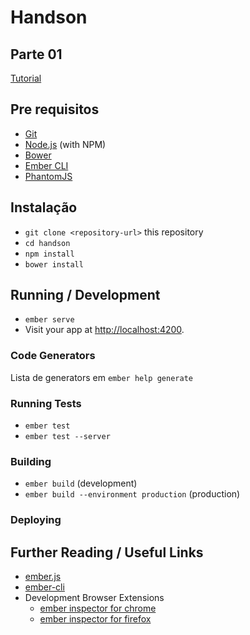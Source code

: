 # Handson

## Parte 01
  [Tutorial](./Parte-01.md)

## Pre requisitos

* [Git](https://git-scm.com/)
* [Node.js](https://nodejs.org/) (with NPM)
* [Bower](https://bower.io/)
* [Ember CLI](https://ember-cli.com/)
* [PhantomJS](http://phantomjs.org/)

## Instalação

* `git clone <repository-url>` this repository
* `cd handson`
* `npm install`
* `bower install`

## Running / Development

* `ember serve`
* Visit your app at [http://localhost:4200](http://localhost:4200).

### Code Generators

Lista de generators em `ember help generate`

### Running Tests

* `ember test`
* `ember test --server`

### Building

* `ember build` (development)
* `ember build --environment production` (production)

### Deploying



## Further Reading / Useful Links

* [ember.js](http://emberjs.com/)
* [ember-cli](https://ember-cli.com/)
* Development Browser Extensions
  * [ember inspector for chrome](https://chrome.google.com/webstore/detail/ember-inspector/bmdblncegkenkacieihfhpjfppoconhi)
  * [ember inspector for firefox](https://addons.mozilla.org/en-US/firefox/addon/ember-inspector/)
